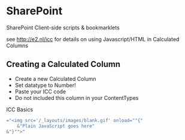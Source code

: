 SharePoint
==========

SharePoint Client-side scripts &amp; bookmarklets

see http://e2.nl/icc for details on using Javascript/HTML in Calculated Columns

Creating a Calculated Column
----
<ul>
<li>Create a new Calculated Column</li>
<li>Set datatype to Number!</li>
<li>Paste your ICC code</li>
<li>Do not included this column in your ContentTypes</li>
</ul>

ICC Basics

```M
="<img src='/_layouts/images/blank.gif' onload=""{"
	&"Plain JavaScript goes here"
&"}"">"
```
